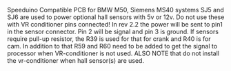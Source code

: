 Speeduino Compatible PCB for BMW M50, Siemens MS40 systems
SJ5 and SJ6 are used to power optional hall sensors with 5v or 12v. Do not use these with VR conditioner pins connected!
In rev 2.2 the power will be sent to pin1 in the sensor connector. Pin 2 will be signal and pin 3 is ground.
If sensors require pull-up resistor, the R39 is used for that for crank and R40 is for cam.
In addition to that R59 and R60 need to be added to get the signal to processor when VR-conditioner is not used.
ALSO NOTE that do not install the vr-conditioner when hall sensor(s) are used.
